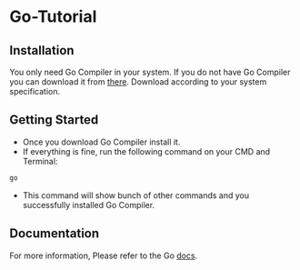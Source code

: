 # Go-Tutorial

## Installation
You only need Go Compiler in your system. If you do not have Go Compiler you can download it from [there](https://go.dev/dl/). Download according to your system specification.

## Getting Started
- Once you download Go Compiler install it.
- If everything is fine, run the following command on your CMD and Terminal:
```sh
go
```
- This command will show bunch of other commands and you successfully installed Go Compiler.

## Documentation
For more information, Please refer to the Go [docs](https://go.dev/).
